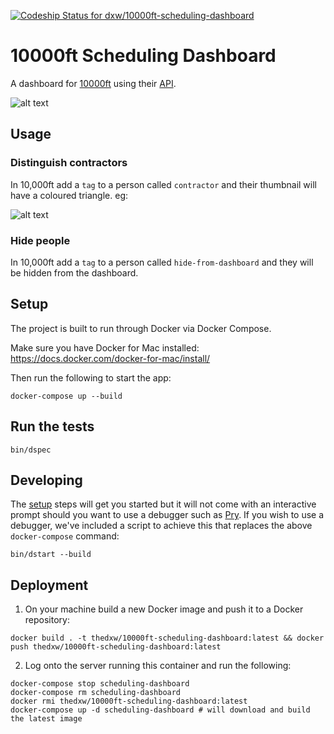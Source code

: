 [ ![Codeship Status for dxw/10000ft-scheduling-dashboard](https://app.codeship.com/projects/1ab21990-d39b-0135-2a90-42740a1f2756/status?branch=develop)](https://app.codeship.com/projects/262842)

10000ft Scheduling Dashboard
================

A dashboard for [10000ft](https://www.10000ft.com/) using their [API](https://github.com/10Kft/10kft-api).

![alt text](../master/app/assets/images/example2.png?raw=true)

## Usage

### Distinguish contractors
In 10,000ft add a `tag` to a person called `contractor` and their thumbnail will have a coloured triangle. eg:

![alt text](../master/app/assets/images/example-contractor.jpg?raw=true)

### Hide people
In 10,000ft add a `tag` to a person called `hide-from-dashboard` and they will be hidden from the dashboard.

## Setup

The project is built to run through Docker via Docker Compose.

Make sure you have Docker for Mac installed: https://docs.docker.com/docker-for-mac/install/

Then run the following to start the app:
```
docker-compose up --build
```

## Run the tests

```
bin/dspec
```

## Developing

The [setup](#setup) steps will get you started but it will not come with an interactive prompt should you want to use a debugger such as [Pry](https://github.com/pry/pry). If you wish to use a debugger, we've included a script to achieve this that replaces the above `docker-compose` command:
```
bin/dstart --build
```

## Deployment

1. On your machine build a new Docker image and push it to a Docker repository:
```
docker build . -t thedxw/10000ft-scheduling-dashboard:latest && docker push thedxw/10000ft-scheduling-dashboard:latest
```

2. Log onto the server running this container and run the following:
```
docker-compose stop scheduling-dashboard
docker-compose rm scheduling-dashboard
docker rmi thedxw/10000ft-scheduling-dashboard:latest
docker-compose up -d scheduling-dashboard # will download and build the latest image
```
